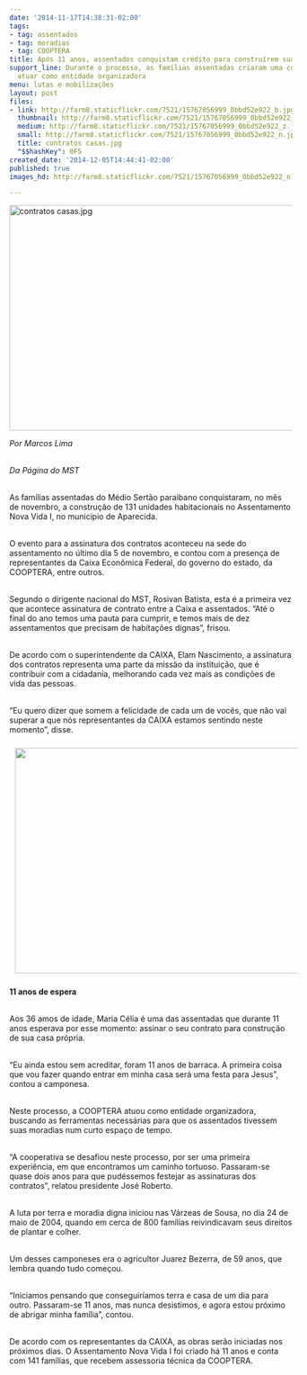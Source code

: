 ```yaml
---
date: '2014-11-17T14:38:31-02:00'
tags:
- tag: assentados
- tag: moradias
- tag: COOPTERA
title: Após 11 anos, assentados conquistam crédito para construírem suas casas
support_line: Durante o processo, as famílias assentadas criaram uma cooperativa para
  atuar como entidade organizadora
menu: lutas e mobilizações
layout: post
files:
- link: http://farm8.staticflickr.com/7521/15767056999_0bbd52e922_b.jpg
  thumbnail: http://farm8.staticflickr.com/7521/15767056999_0bbd52e922_t.jpg
  medium: http://farm8.staticflickr.com/7521/15767056999_0bbd52e922_z.jpg
  small: http://farm8.staticflickr.com/7521/15767056999_0bbd52e922_n.jpg
  title: contratos casas.jpg
  "$$hashKey": 0F5
created_date: '2014-12-05T14:44:41-02:00'
published: true
images_hd: http://farm8.staticflickr.com/7521/15767056999_0bbd52e922_n.jpg

---
```

<p><img alt="contratos casas.jpg" height="401" src="http://farm8.staticflickr.com/7521/15767056999_0bbd52e922_b.jpg" width="600" /></p>

<p><em>Por Marcos Lima</em><br />
&nbsp;</p>

<p><em>Da P&aacute;gina do MST</em></p>

<p><br />
As fam&iacute;lias assentadas do M&eacute;dio Sert&atilde;o paraibano conquistaram, no m&ecirc;s de novembro, a constru&ccedil;&atilde;o de 131 unidades habitacionais no Assentamento Nova Vida I, no munic&iacute;pio de Aparecida.</p>

<p><br />
O evento para a assinatura dos contratos aconteceu na sede do assentamento no &uacute;ltimo dia 5 de novembro, e contou com a presen&ccedil;a de representantes da Caixa Econ&ocirc;mica Federal, do governo do estado, da COOPTERA, entre outros.</p>

<p><br />
Segundo o dirigente nacional do MST, Rosivan Batista, esta &eacute; a primeira vez que acontece assinatura de contrato entre a Caixa e assentados. &ldquo;At&eacute; o final do ano temos uma pauta para cumprir, e temos mais de dez assentamentos que precisam de habita&ccedil;&otilde;es dignas&rdquo;, frisou.</p>

<p><br />
De acordo com o superintendente da CAIXA, Elam Nascimento, a assinatura dos contratos representa uma parte da miss&atilde;o da institui&ccedil;&atilde;o, que &eacute; contribuir com a cidadania, melhorando cada vez mais as condi&ccedil;&otilde;es de vida das pessoas.&nbsp;</p>

<p><br />
&ldquo;Eu quero dizer que somem a felicidade de cada um de voc&ecirc;s, que n&atilde;o vai superar a que n&oacute;s representantes da CAIXA estamos sentindo neste momento&rdquo;, disse.</p>

<p><img _fcksavedurl="/sites/default/files/casas%20para%20assentados%20na%20PB.jpg" alt="" height="401" src="http://www.antigo.mst.org.br/sites/default/files/casas%20para%20assentados%20na%20PB.jpg" style="margin: 10px;" width="600" /></p>

<p><strong>11 anos de espera</strong></p>

<p><br />
Aos 36 amos de idade, Maria C&eacute;lia &eacute; uma das assentadas que durante 11 anos esperava por esse momento: assinar o seu contrato para constru&ccedil;&atilde;o de sua casa pr&oacute;pria.&nbsp;</p>

<p><br />
&ldquo;Eu ainda estou sem acreditar, foram 11 anos de barraca. A primeira coisa que vou fazer quando entrar em minha casa ser&aacute; uma festa para Jesus&rdquo;, contou a camponesa. &nbsp;</p>

<p><br />
Neste processo, a COOPTERA atuou como entidade organizadora, buscando as ferramentas necess&aacute;rias para que os assentados tivessem suas moradias num curto espa&ccedil;o de tempo.&nbsp;</p>

<p><br />
&ldquo;A cooperativa se desafiou neste processo, por ser uma primeira experi&ecirc;ncia, em que encontramos um caminho tortuoso. Passaram-se quase dois anos para que pud&eacute;ssemos festejar as assinaturas dos contratos&rdquo;, relatou presidente Jos&eacute; Roberto. &nbsp;&nbsp;</p>

<p><br />
A luta por terra e moradia digna iniciou nas V&aacute;rzeas de Sousa, no dia 24 de maio de 2004, quando em cerca de 800 fam&iacute;lias reivindicavam seus direitos de plantar e colher.&nbsp;</p>

<p><br />
Um desses camponeses era o agricultor Juarez Bezerra, de 59 anos, que lembra quando tudo come&ccedil;ou.&nbsp;</p>

<p><br />
&ldquo;Iniciamos pensando que conseguir&iacute;amos terra e casa de um dia para outro. Passaram-se 11 anos, mas nunca desistimos, e agora estou pr&oacute;ximo de abrigar minha fam&iacute;lia&rdquo;, contou. &nbsp; &nbsp; &nbsp;</p>

<p><br />
De acordo com os representantes da CAIXA, as obras ser&atilde;o iniciadas nos pr&oacute;ximos dias. O Assentamento Nova Vida I foi criado h&aacute; 11 anos e conta com 141 fam&iacute;lias, que recebem assessoria t&eacute;cnica da COOPTERA.</p>

<p>&nbsp;</p>

<div>&nbsp;</div>
